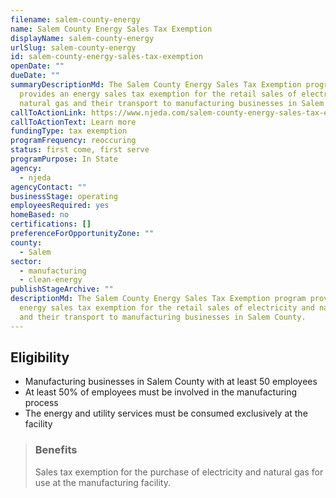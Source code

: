 ```yaml
---
filename: salem-county-energy
name: Salem County Energy Sales Tax Exemption
displayName: salem-county-energy
urlSlug: salem-county-energy
id: salem-county-energy-sales-tax-exemption
openDate: ""
dueDate: ""
summaryDescriptionMd: The Salem County Energy Sales Tax Exemption program
  provides an energy sales tax exemption for the retail sales of electricity and
  natural gas and their transport to manufacturing businesses in Salem County.
callToActionLink: https://www.njeda.com/salem-county-energy-sales-tax-exemption/
callToActionText: Learn more
fundingType: tax exemption
programFrequency: reoccuring
status: first come, first serve
programPurpose: In State
agency:
  - njeda
agencyContact: ""
businessStage: operating
employeesRequired: yes
homeBased: no
certifications: []
preferenceForOpportunityZone: ""
county:
  - Salem
sector:
  - manufacturing
  - clean-energy
publishStageArchive: ""
descriptionMd: The Salem County Energy Sales Tax Exemption program provides an
  energy sales tax exemption for the retail sales of electricity and natural gas
  and their transport to manufacturing businesses in Salem County.
---
```


## Eligibility

- Manufacturing businesses in Salem County with at least 50 employees
- At least 50% of employees must be involved in the manufacturing process
- The energy and utility services must be consumed exclusively at the facility

> ### Benefits
>
> Sales tax exemption for the purchase of electricity and natural gas for use at the manufacturing facility.
